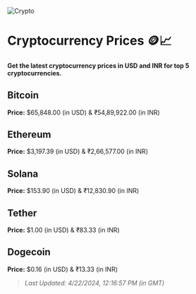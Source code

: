 
![Crypto](https://www.techguide.com.au/wp-content/uploads/2020/11/crypto3.jpeg)

# Cryptocurrency Prices 🪙📈

#### Get the latest cryptocurrency prices in USD and INR for top 5 cryptocurrencies.

## Bitcoin

**Price:** $65,848.00 (in USD) & ₹54,89,922.00 (in INR)

## Ethereum

**Price:** $3,197.39 (in USD) & ₹2,66,577.00 (in INR)

## Solana

**Price:** $153.90 (in USD) & ₹12,830.90 (in INR)

## Tether

**Price:** $1.00 (in USD) & ₹83.33 (in INR)

## Dogecoin

**Price:** $0.16 (in USD) & ₹13.33 (in INR)

> _Last Updated: 4/22/2024, 12:16:57 PM (in GMT)_
